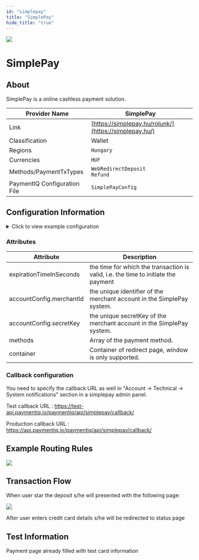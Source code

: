 ```yaml
--- 
id: "simplepay" 
title: "SimplePay"
hide_title: "true"
---
```

 
![](/img/providers/logos/simplepay.png)

# SimplePay

## About
SimplePay is a online cashless payment solution.


| Provider Name                | SimplePay                                             |
|------------------------------|-------------------------------------------------------|
| Link                         | [https://simplepay.hu/rolunk/](https://simplepay.hu/) |
| Classification               | Wallet                                                |
| Regions                      | `Hungary`                                             |
| Currencies                   | `HUF`                                                 |
| Methods/PaymentTxTypes       | `WebRedirectDeposit` <br/> `Refund`                   |
| PaymentIQ Configuration File | `SimplePayConfig`                                     |

## Configuration Information

<details>
<summary>Click to view example configuration</summary>
<br/>

```xml
<com.devcode.paymentiq.integration.simplepay.SimplePayConfig>
  <enabled>true</enabled>
  <expirationTimeInSeconds>60</expirationTimeInSeconds>
  <methods>CARD|WIRE</methods>
  <accounts>
    <entry>
      <string>default</string>
      <account>
        <serviceEndpoint>https://sandbox.simplepay.hu/payment/v2/%s</serviceEndpoint>
        <merchantId>??</merchantId>
        <secretKey>??</secretKey>
        <container>window</container> <!--iframe is not supported-->
        <supportedCurrencies>HUF</supportedCurrencies>
      </account>
    </entry>
  </accounts>
  <testMode>true</testMode>
</com.devcode.paymentiq.integration.simplepay.SimplePayConfig>
```
</details>

### Attributes

| Attribute                | Description                                                                        |
|--------------------------|------------------------------------------------------------------------------------|
| expirationTimeInSeconds  | the time for which the transaction is valid, i.e. the time to initiate the payment |
| accountConfig.merchantId | the unique identifier of the merchant account in the SimplePay system.             |
| accountConfig.secretKey  | the unique secretKey of the merchant account in the SimplePay system.              |
| methods                  | Array of the payment method.                                                       |
| container                | Container of redirect page, window is only supported.                              |

### Callback configuration 

You need to specify the callback URL as well in "Account → Technical  → System notifications" section in a simplepay admin panel.

Test callback URL : https://test-api.paymentiq.io/paymentiq/api/simplepay/callback/

Production callback URL : https://api.paymentiq.io/paymentiq/api/simplepay/callback/

## Example Routing Rules
![](/img/providers/routing/simplepay.png)

## Transaction Flow
When user star the deposit s/he will presented with the following page:

![](/img/providers/simplepay.png)

After user enters credit card details s/he will be redirected to status page 

## Test Information
Payment page already filled with test card information
